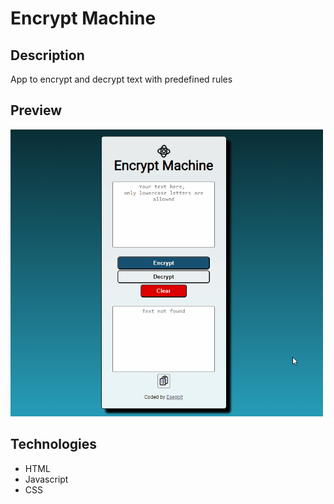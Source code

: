 # Encrypt Machine

## Description

App to encrypt and decrypt text with predefined rules

## Preview

<img src='./assets/preview.gif' width='500' />

## Technologies

- HTML
- Javascript
- CSS